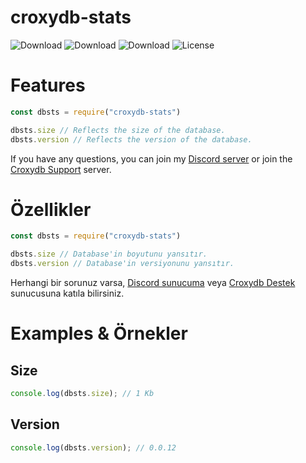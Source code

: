 # croxydb-stats

![Download](https://img.shields.io/npm/dt/croxydb-stats.svg?style=flat-square) ![Download](https://img.shields.io/npm/dw/croxydb-stats.svg?style=flat-square) ![Download](https://img.shields.io/npm/dm/croxydb-stats.svg?style=flat-square) ![License](https://img.shields.io/npm/l/croxydb-stats.svg?style=flat-square)

# Features

```js
const dbsts = require("croxydb-stats")

dbsts.size // Reflects the size of the database.
dbsts.version // Reflects the version of the database.
```
If you have any questions, you can join my [Discord server](https://discord.gg/mzrdev) or join the [Croxydb Support](https://discord.gg/gn3qPdpJgf) server.


# Özellikler

```js
const dbsts = require("croxydb-stats")

dbsts.size // Database'in boyutunu yansıtır.
dbsts.version // Database'in versiyonunu yansıtır.
```
Herhangi bir sorunuz varsa, [Discord sunucuma](https://discord.gg/mzrdev) veya [Croxydb Destek](https://discord.gg/gn3qPdpJgf) sunucusuna katıla bilirsiniz.

# Examples & Örnekler

## Size
```js
console.log(dbsts.size); // 1 Kb
```
## Version
```js
console.log(dbsts.version); // 0.0.12
```
